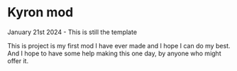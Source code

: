 # Kyron mod
January 21st 2024 - This is still the template

This is project is my first mod I have ever made and I hope I can do my best. And I hope to have some help making this one day, by anyone who might offer it. 
